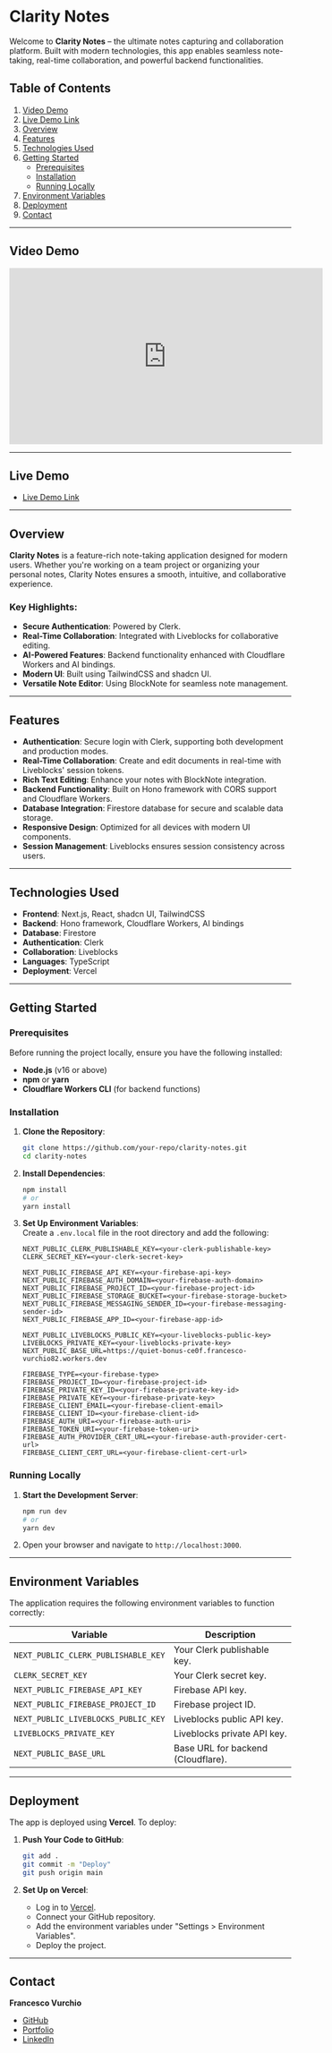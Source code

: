 # Clarity Notes

Welcome to **Clarity Notes** – the ultimate notes capturing and collaboration platform. Built with modern technologies, this app enables seamless note-taking, real-time collaboration, and powerful backend functionalities.

## Table of Contents

1. [Video Demo](#video-demo)
2. [Live Demo Link](#live-demo-link)
3. [Overview](#overview)
4. [Features](#features)
5. [Technologies Used](#technologies-used)
6. [Getting Started](#getting-started)
   - [Prerequisites](#prerequisites)
   - [Installation](#installation)
   - [Running Locally](#running-locally)
7. [Environment Variables](#environment-variables)
8. [Deployment](#deployment)
9. [Contact](#contact)

---

## Video Demo

<div align="center">
  <iframe width="560" height="315" src="https://www.youtube.com/embed/your-video-id" 
    title="Clarity Notes Live Demo" frameborder="0" allow="accelerometer; autoplay; clipboard-write; encrypted-media; gyroscope; picture-in-picture" allowfullscreen>
  </iframe>
</div>

---

## Live Demo

- [Live Demo Link](https://clarity-capture.vercel.app/)

---

## Overview

**Clarity Notes** is a feature-rich note-taking application designed for modern users. Whether you're working on a team project or organizing your personal notes, Clarity Notes ensures a smooth, intuitive, and collaborative experience.

### Key Highlights:

- **Secure Authentication**: Powered by Clerk.
- **Real-Time Collaboration**: Integrated with Liveblocks for collaborative editing.
- **AI-Powered Features**: Backend functionality enhanced with Cloudflare Workers and AI bindings.
- **Modern UI**: Built using TailwindCSS and shadcn UI.
- **Versatile Note Editor**: Using BlockNote for seamless note management.

---

## Features

- **Authentication**: Secure login with Clerk, supporting both development and production modes.
- **Real-Time Collaboration**: Create and edit documents in real-time with Liveblocks' session tokens.
- **Rich Text Editing**: Enhance your notes with BlockNote integration.
- **Backend Functionality**: Built on Hono framework with CORS support and Cloudflare Workers.
- **Database Integration**: Firestore database for secure and scalable data storage.
- **Responsive Design**: Optimized for all devices with modern UI components.
- **Session Management**: Liveblocks ensures session consistency across users.

---

## Technologies Used

- **Frontend**: Next.js, React, shadcn UI, TailwindCSS
- **Backend**: Hono framework, Cloudflare Workers, AI bindings
- **Database**: Firestore
- **Authentication**: Clerk
- **Collaboration**: Liveblocks
- **Languages**: TypeScript
- **Deployment**: Vercel

---

## Getting Started

### Prerequisites

Before running the project locally, ensure you have the following installed:

- **Node.js** (v16 or above)
- **npm** or **yarn**
- **Cloudflare Workers CLI** (for backend functions)

### Installation

1. **Clone the Repository**:

   ```bash
   git clone https://github.com/your-repo/clarity-notes.git
   cd clarity-notes
   ```

2. **Install Dependencies**:

   ```bash
   npm install
   # or
   yarn install
   ```

3. **Set Up Environment Variables**:  
   Create a `.env.local` file in the root directory and add the following:

   ```env
   NEXT_PUBLIC_CLERK_PUBLISHABLE_KEY=<your-clerk-publishable-key>
   CLERK_SECRET_KEY=<your-clerk-secret-key>

   NEXT_PUBLIC_FIREBASE_API_KEY=<your-firebase-api-key>
   NEXT_PUBLIC_FIREBASE_AUTH_DOMAIN=<your-firebase-auth-domain>
   NEXT_PUBLIC_FIREBASE_PROJECT_ID=<your-firebase-project-id>
   NEXT_PUBLIC_FIREBASE_STORAGE_BUCKET=<your-firebase-storage-bucket>
   NEXT_PUBLIC_FIREBASE_MESSAGING_SENDER_ID=<your-firebase-messaging-sender-id>
   NEXT_PUBLIC_FIREBASE_APP_ID=<your-firebase-app-id>

   NEXT_PUBLIC_LIVEBLOCKS_PUBLIC_KEY=<your-liveblocks-public-key>
   LIVEBLOCKS_PRIVATE_KEY=<your-liveblocks-private-key>
   NEXT_PUBLIC_BASE_URL=https://quiet-bonus-ce0f.francesco-vurchio82.workers.dev

   FIREBASE_TYPE=<your-firebase-type>
   FIREBASE_PROJECT_ID=<your-firebase-project-id>
   FIREBASE_PRIVATE_KEY_ID=<your-firebase-private-key-id>
   FIREBASE_PRIVATE_KEY=<your-firebase-private-key>
   FIREBASE_CLIENT_EMAIL=<your-firebase-client-email>
   FIREBASE_CLIENT_ID=<your-firebase-client-id>
   FIREBASE_AUTH_URI=<your-firebase-auth-uri>
   FIREBASE_TOKEN_URI=<your-firebase-token-uri>
   FIREBASE_AUTH_PROVIDER_CERT_URL=<your-firebase-auth-provider-cert-url>
   FIREBASE_CLIENT_CERT_URL=<your-firebase-client-cert-url>
   ```

### Running Locally

1. **Start the Development Server**:

   ```bash
   npm run dev
   # or
   yarn dev
   ```

2. Open your browser and navigate to `http://localhost:3000`.

---

## Environment Variables

The application requires the following environment variables to function correctly:

| Variable                            | Description                        |
| ----------------------------------- | ---------------------------------- |
| `NEXT_PUBLIC_CLERK_PUBLISHABLE_KEY` | Your Clerk publishable key.        |
| `CLERK_SECRET_KEY`                  | Your Clerk secret key.             |
| `NEXT_PUBLIC_FIREBASE_API_KEY`      | Firebase API key.                  |
| `NEXT_PUBLIC_FIREBASE_PROJECT_ID`   | Firebase project ID.               |
| `NEXT_PUBLIC_LIVEBLOCKS_PUBLIC_KEY` | Liveblocks public API key.         |
| `LIVEBLOCKS_PRIVATE_KEY`            | Liveblocks private API key.        |
| `NEXT_PUBLIC_BASE_URL`              | Base URL for backend (Cloudflare). |

---

## Deployment

The app is deployed using **Vercel**. To deploy:

1. **Push Your Code to GitHub**:

   ```bash
   git add .
   git commit -m "Deploy"
   git push origin main
   ```

2. **Set Up on Vercel**:
   - Log in to [Vercel](https://vercel.com/).
   - Connect your GitHub repository.
   - Add the environment variables under "Settings > Environment Variables".
   - Deploy the project.

---

## Contact

**Francesco Vurchio**

- [GitHub](https://github.com/munaciella)
- [Portfolio](https://francesco-dev.vercel.app)
- [LinkedIn](https://linkedin.com/in/francesco-vurchio)
